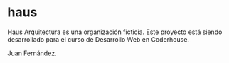 # haus

Haus Arquitectura es una organización ficticia. Este proyecto está siendo desarrollado para el curso de Desarrollo Web en Coderhouse.

Juan Fernández.
